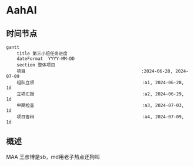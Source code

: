 # AahAI
## 时间节点

```mermaid
gantt
    title 第三小组任务进度
    dateFormat  YYYY-MM-DD
    section 整体项目
    项目											  :2024-06-28, 2024-07-09
    组队立项           								 :a1, 2024-06-28, 1d
    立项汇报           								 :a2, 2024-06-29, 1d
    中期检查                                         :a3, 2024-07-03, 1d
    项目答辩           								 :a4, 2024-07-09, 1d
```

## 概述

MAA
王彦博是sb，md用老子热点还狗叫
